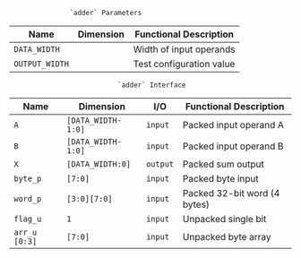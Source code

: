                    `adder` Parameters                    
                                                         
| Name           | Dimension | Functional Description   |
|----------------|-----------|--------------------------|
| `DATA_WIDTH`   |           | Width of input operands  |
| `OUTPUT_WIDTH` |           | Test configuration value |
                                                         
                               `adder` Interface                                
                                                                                
| Name          | Dimension          | I/O      | Functional Description       |
|---------------|--------------------|----------|------------------------------|
| `A`           | `[DATA_WIDTH-1:0]` | `input`  | Packed input operand A       |
| `B`           | `[DATA_WIDTH-1:0]` | `input`  | Packed input operand B       |
| `X`           | `[DATA_WIDTH:0]`   | `output` | Packed sum output            |
| `byte_p`      | `[7:0]`            | `input`  | Packed byte input            |
| `word_p`      | `[3:0][7:0]`       | `input`  | Packed 32-bit word (4 bytes) |
| `flag_u`      | `1`                | `input`  | Unpacked single bit          |
| `arr_u [0:3]` | `[7:0]`            | `input`  | Unpacked byte array          |
                                                                                
